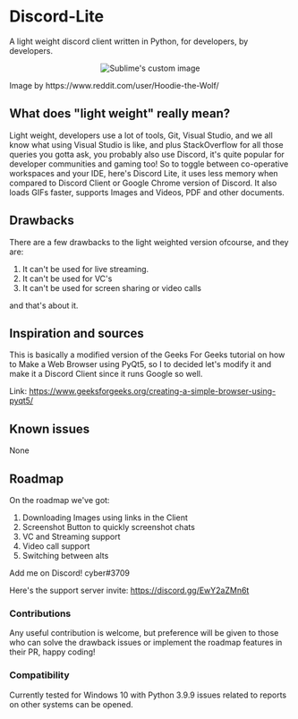 # Discord-Lite
A light weight discord client written in Python, for developers, by developers.


<p align="center">
  <img src="https://cdn.discordapp.com/attachments/927282382116118602/927289197679763557/logo3.png" alt="Sublime's custom image"/>
</p>
Image by https://www.reddit.com/user/Hoodie-the-Wolf/

## What does "light weight" really mean?
Light weight, developers use a lot of tools, Git, Visual Studio, and we all know what using Visual Studio is like, and plus StackOverflow for all those queries you gotta ask, you probably also use Discord, it's quite popular for developer communities and gaming too! So to toggle between co-operative workspaces and your IDE, here's Discord Lite, it uses less memory when compared to Discord Client or Google Chrome version of Discord. It also loads GIFs faster, supports Images and Videos, PDF and other documents.

## Drawbacks
There are a few drawbacks to the light weighted version ofcourse, and they are:
1. It can't be used for live streaming.
2. It can't be used for VC's
3. It can't be used for screen sharing or video calls

and that's about it.


## Inspiration and sources
This is basically a modified version of the Geeks For Geeks tutorial on how to Make a Web Browser using PyQt5, so I to decided let's modify it and make it a Discord Client since it runs Google so well.

Link: https://www.geeksforgeeks.org/creating-a-simple-browser-using-pyqt5/

## Known issues
None

## Roadmap
On the roadmap we've got:
1. Downloading Images using links in the Client
2. Screenshot Button to quickly screenshot chats
3. VC and Streaming support
4. Video call support
5. Switching between alts

Add me on Discord! cyber#3709

Here's the support server invite: https://discord.gg/EwY2aZMn6t

### Contributions
Any useful contribution is welcome, but preference will be given to those who can solve the drawback issues or implement the roadmap features in their PR, happy coding!

### Compatibility 
Currently tested for Windows 10 with Python 3.9.9 issues related to reports on other systems can be opened.
